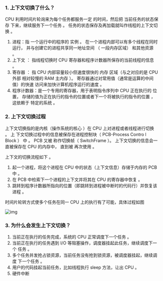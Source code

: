 ### 1. 上下文切换了什么？

CPU 利用时间片轮询来为每个任务都服务一定 的时间，然后把 当前任务的状态保存 下来，继续服务下一个任务 。 任务的状态保存及再加载就叫作线程的上下文切换 。

1. 进程：指 一个运行中的程序的 实例 。 在一个进程内部可以有多个线程在同时运行， 并与创建它的进程共享同一地址空间 （ 一段内存区域） 和其他资源 。
2. 上下文 ： 指线程切换时 CPU 寄存器和程序计数器所保存的当前线程的信息 。
3. 寄存器 ： 指 CPU 内部容量较小但速度很快的 内存 区域（与之对应的是 CPU 外部 相对较慢的 RAM 主内存 ）。 寄存器通过对常用值（通常是运算的中间值）的快速 访问来加快计算机程序运行的速度 。
4. 程序计数器：是一个专用的寄存器，用于表明指令序列中 CPU 正在执行的 位置， 存储的值为正在执行的指令的位置或者下一个将被执行的指令的位置 ，这依赖于 特定的系统 。



### 2. 上下文切换过程

上下文切换指的是内核（操作系统的核心 ）在 CPU 上对进程或者线程进行切换 。 上 下文切换过程中的信息被保存在进程控制块（ PCB-Process Contro l Block ） 中 。 PCB 又被 称作切换帧（ SwitchFrame ）。 上下文切换的信息会一直被保存在 CPU 的内存中， 直到被 再次使用 。



上下文的切换流程如下 。

1. 起一个进程，将这个进程在 CPU 中的状态（上下文信息）存储于内存的 PCB 中 。
2. 在 PCB 中检索下一个进程的上下文并将其在 CPU 的寄存器中恢复 。
3. 跳转到程序计数器所指向的位置（即跳转到进程被中断时的代码行）并恢复该进程 。

时间片轮转方式使多个任务在同一 CPU 上的执行有了可能，具体过程如图



![img](http://pcc.huitogo.club/f21d9f85bf4ce6e8e63c8febac4fdbfd)



### 3. 为什么会发生上下文切换？

1. 当前正在执行的任务完成，系统的 CPU 正常调度下一个任务 。
2. 当前正在执行的任务遇到 I/O 等阻塞操作，调度器挂起此任务，继续调度下一个 任务 。
3. 多个任务并发抢占锁资源，当前任务没有抢到锁资源，被调度器挂起，继续调度 下一个任务 。
4. 用户的代码挂起当前任务，比如线程执行 sleep 方法，让出 CPU 。
5. 硬件中断